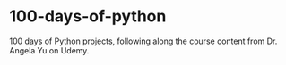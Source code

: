 # 100-days-of-python
100 days of Python projects, following along the course content from Dr. Angela Yu on Udemy. 

